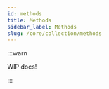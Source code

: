 ```yaml
---
id: methods
title: Methods
sidebar_label: Methods
slug: /core/collection/methods
---
```


:::warn

WIP docs!

:::